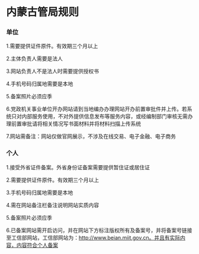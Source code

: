 

# 内蒙古管局规则

### 单位

1.需要提供证件原件。有效期三个月以上                                                                                                              

2.主体负责人需要是法人                                                                                                                                               

3.网站负责人不是法人时需要提供授权书                                                                                                                                                                                                                                         

4.手机号码归属地需要是本地                                                                                                                                    

5.备案照片必须应季                                                                                     

6.党政机关事业单位开办网站请到当地编办办理网站开办前置审批件并上传。若系统只对内部服务使用，不对外提供信息发布等服务内容，或经编制部门审核无需办理前置审批请将相关情况写书面材料并将材料扫描上传系统                                                                 

7.网站需备注：网站仅做官网展示，不涉及在线交易、电子金融、电子商务

### 个人

1.接受外省证件备案。外省身份证备案需要提供暂住证或居住证                                                                                                              

2.需要提供证件原件。有效期三个月以上                                                                                                                        

3.手机号码归属地需要是本地                                                                                                           

4.需在网站备注栏备注说明网站实质内容                                                                                      

5.备案照片必须应季                                                                                              

6.已备案网站需开启访问，并在网站下方标注版权所有及备案号，并将备案号链接至工信部网站，工信部网站为：http://www.beian.miit.gov.cn。并且有实际内容，内容符合个人备案                                          
